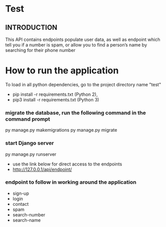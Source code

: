 # Test

## INTRODUCTION
This API contains endpoints populate user data, as well as endpoint which tell you if a number is spam, or allow you to find a person’s name by searching for their phone number 


# How to run the application
To load in all python dependencies, go to the project directory name "test"
* pip install -r requirements.txt (Python 2), 
* pip3 install -r requirements.txt (Python 3)


### migrate the database, run the following command in the command prompt
py manage.py makemigrations
py manage.py migrate

### start Django server
py manage.py runserver
* use the link below for direct access to the endpoints
* http://127.0.0.1/api/endpoint/

### endpoint to follow in working around the application
* sign-up
* login
* contact
* spam
* search-number
* search-name